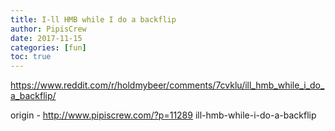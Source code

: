 ```yaml
---
title: I-ll HMB while I do a backflip
author: PipisCrew
date: 2017-11-15
categories: [fun]
toc: true
---
```


https://www.reddit.com/r/holdmybeer/comments/7cvklu/ill_hmb_while_i_do_a_backflip/

origin - http://www.pipiscrew.com/?p=11289 ill-hmb-while-i-do-a-backflip